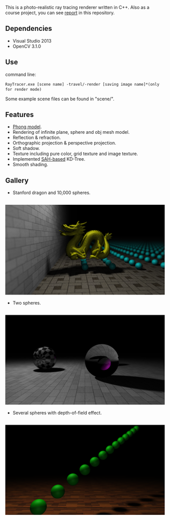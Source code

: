 This is a photo-realistic ray tracing renderer written in C++. Also as a course project, you can see <a href="https://github.com/nero19960329/RayTracer/blob/master/report.pdf">report</a> in this repository.

## Dependencies

+ Visual Studio 2013
+ OpenCV 3.1.0

## Use

command line:

```
RayTracer.exe [scene name] -travel/-render [saving image name]*(only for render mode)
```

Some example scene files can be found in "scene/".

## Features

+ <a href="https://en.wikipedia.org/wiki/Phong_reflection_model">Phong model</a>.
+ Rendering of infinite plane, sphere and obj mesh model.
+ Reflection & refraction.
+ Orthographic projection & perspective projection.
+ Soft shadow.
+ Texture including pure color, grid texture and image texture.
+ Implemented <a href="http://www.eng.utah.edu/~cs6965/papers/kdtree.pdf">SAH-based</a> KD-Tree.
+ Smooth shading.

## Gallery

+ Stanford dragon and 10,000 spheres.
<div style="text-align:center; margin-top:30px"><img src="gallery/dragon_dop20_anti20_soft49.png"></div>

+ Two spheres.
<div style="text-align:center; margin-top:30px"><img src="gallery/two_balls_dop20_anti20_soft49.png"></div>

+ Several spheres with depth-of-field effect.
<div style="text-align:center; margin-top:30px"><img src="gallery/balls_dop20_anti20_soft49.png"></div>